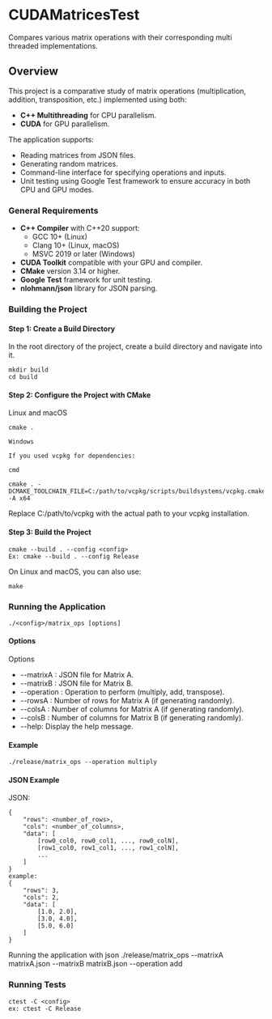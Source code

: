 # CUDAMatricesTest
Compares various matrix operations with their corresponding multi threaded implementations.

## Overview

This project is a comparative study of matrix operations (multiplication, addition, transposition, etc.) implemented using both:

- **C++ Multithreading** for CPU parallelism.
- **CUDA** for GPU parallelism.

The application supports:

- Reading matrices from JSON files.
- Generating random matrices.
- Command-line interface for specifying operations and inputs.
- Unit testing using Google Test framework to ensure accuracy in both CPU and GPU modes.

### General Requirements

- **C++ Compiler** with C++20 support:
  - GCC 10+ (Linux)
  - Clang 10+ (Linux, macOS)
  - MSVC 2019 or later (Windows)
- **CUDA Toolkit** compatible with your GPU and compiler.
- **CMake** version 3.14 or higher.
- **Google Test** framework for unit testing.
- **nlohmann/json** library for JSON parsing.

### Building the Project
#### Step 1: Create a Build Directory

In the root directory of the project, create a build directory and navigate into it.
```
mkdir build
cd build
```
#### Step 2: Configure the Project with CMake
Linux and macOS

```
cmake .

Windows

If you used vcpkg for dependencies:

cmd

cmake . -DCMAKE_TOOLCHAIN_FILE=C:/path/to/vcpkg/scripts/buildsystems/vcpkg.cmake -A x64
```

Replace C:/path/to/vcpkg with the actual path to your vcpkg installation.
#### Step 3: Build the Project

```
cmake --build . --config <config>
Ex: cmake --build . --config Release
```
On Linux and macOS, you can also use:
```
make
```

### Running the Application
```
./<config>/matrix_ops [options]
```

#### Options
Options

- --matrixA <file>: JSON file for Matrix A.
- --matrixB <file>: JSON file for Matrix B.
- --operation <op>: Operation to perform (multiply, add, transpose).
- --rowsA <value>: Number of rows for Matrix A (if generating randomly).
- --colsA <value>: Number of columns for Matrix A (if generating randomly).
- --colsB <value>: Number of columns for Matrix B (if generating randomly).
- --help: Display the help message.

#### Example

```
./release/matrix_ops --operation multiply
```

#### JSON Example
JSON:
```
{
    "rows": <number_of_rows>,
    "cols": <number_of_columns>,
    "data": [
        [row0_col0, row0_col1, ..., row0_colN],
        [row1_col0, row1_col1, ..., row1_colN],
        ...
    ]
}
example:
{
    "rows": 3,
    "cols": 2,
    "data": [
        [1.0, 2.0],
        [3.0, 4.0],
        [5.0, 6.0]
    ]
}

```
Running the application with json
./release/matrix_ops --matrixA matrixA.json --matrixB matrixB.json --operation add

### Running Tests
```
ctest -C <config>
ex: ctest -C Release
```

